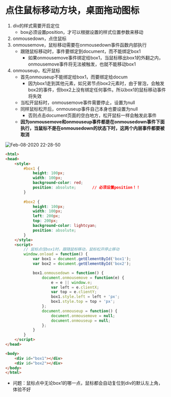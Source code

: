 
# 点住鼠标移动方块，桌面拖动图标
1. div的样式需要开启定位
    - box必须设置position，才可以根据设置的样式位置参数来移动
2. onmousedown，点住鼠标
3. onmousemove，鼠标移动需要在onmousedown事件函数内部执行
    - 跟随鼠标移动时，事件要绑定到document，而不能绑定box1
        - 如果onmousemove事件绑定给box1，当鼠标移出box1的外翻之内，onmousemove事件将无法被触发，也就不能移动box1
4. onmouseup，松开鼠标
    - 首先onmouseup不能绑定给box1，而要绑定给docum
        - 因为box1走到其他元素，如兄弟节点box2元素时，由于冒泡，会触发box2的事件，但box2上没有绑定任何事件。所以box1的鼠标移动事件将失效
    - 当松开鼠标时，onmousemove事件需要停止，设置为null
    - 同样鼠标松开后，onmouseup事件自己本身也要设置为null
        - 否则点击document页面的空白地方，松开鼠标一样会触发此事件
    - **因为onmousemove和onmouseup事件都是在onmousedown事件下面执行，当鼠标不是在onmousedown的状态下时，这两个内层事件都要被取消**

![Feb-08-2020 22-28-50](https://user-images.githubusercontent.com/26485327/74086904-6b263b80-4ac2-11ea-9eb0-f9d230bcd2c2.gif)


```html
<html>
<head>
    <style>
        #box1 {
            height: 100px;
            width: 100px;
            background-color: red;
            position: absolute;       // 必须设置position！！
        }
        
        #box2 {
            height: 100px;
            width: 100px;
            left: 200px;
            top: 200px;
            background-color: lightcyan;
            position: absolute;
        }
    </style>
    <script>
        // 鼠标点住box1时，跟随鼠标移动，鼠标松开停止移动
        window.onload = function() {
            var box1 = document.getElementById('box1');
            var box2 = document.getElementById('box2');

            box1.onmousedown = function() {
                document.onmousemove = function(e) {
                    e = e || window.e;
                    var left = e.clientX;
                    var top = e.clientY;
                    box1.style.left = left + 'px';
                    box1.style.top = top + 'px';
                };
                document.onmouseup = function() {
                    document.onmousemove = null;
                    document.onmouseup = null;
                };
            }
        }
    </script>
</head>

<body>
    <div id="box1"></div>
    <div id="box2"></div>
</body>
</html>
```
- 问题：鼠标点中无论box1的哪一点，鼠标都会自动复位到div的默认左上角，体验不好
                  
                  
                  
                  
                  
